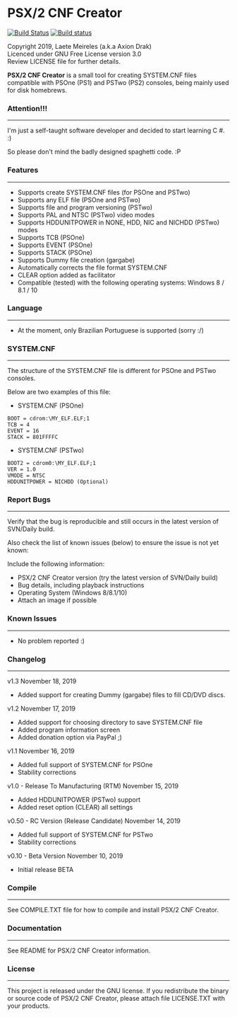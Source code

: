 # PSX/2 CNF Creator

[![Build Status](https://travis-ci.org/AxionDrak/PSX2CNFCreator.svg?branch=master)](https://travis-ci.org/AxionDrak/PSX2CNFCreator)
[![Build status](https://ci.appveyor.com/api/projects/status/7wdrpq87gxbb85nb/branch/master?svg=true)](https://ci.appveyor.com/project/laetemn/psx2cnfcreator/branch/master)

Copyright 2019, Laete Meireles (a.k.a Axion Drak)   
Licenced under GNU Free License version 3.0  
Review LICENSE file for further details.   

**PSX/2 CNF Creator** is a small tool for creating SYSTEM.CNF files compatible with PSOne (PS1) and PSTwo (PS2) consoles, being mainly used for disk homebrews.

### Attention!!!
----------------
I'm just a self-taught software developer and decided to start learning C #. :)

So please don't mind the badly designed spaghetti code. :P

### Features
------------
* Supports create SYSTEM.CNF files (for PSOne and PSTwo)
* Supports any ELF file (PSOne and PSTwo)
* Supports file and program versioning (PSTwo)
* Supports PAL and NTSC (PSTwo) video modes
* Supports HDDUNITPOWER in NONE, HDD, NIC and NICHDD (PSTwo) modes
* Supports TCB (PSOne)
* Supports EVENT (PSOne)
* Supports STACK (PSOne)
* Supports Dummy file creation (gargabe)
* Automatically corrects the file format SYSTEM.CNF
* CLEAR option added as facilitator
* Compatible (tested) with the following operating systems: Windows 8 / 8.1 / 10

### Language
------------
* At the moment, only Brazilian Portuguese is supported (sorry :/)

### SYSTEM.CNF
--------------
The structure of the SYSTEM.CNF file is different for PSOne and PSTwo consoles.

Below are two examples of this file:

- SYSTEM.CNF (PSOne)
```
BOOT = cdrom:\MY_ELF.ELF;1
TCB = 4
EVENT = 16
STACK = 801FFFFC
```

- SYSTEM.CNF (PSTwo)
```
BOOT2 = cdrom0:\MY_ELF.ELF;1
VER = 1.0
VMODE = NTSC
HDDUNITPOWER = NICHDD (Optional)
```

### Report Bugs
---------------
Verify that the bug is reproducible and still occurs in the latest version of SVN/Daily build.

Also check the list of known issues (below) to ensure the issue is not yet known:

Include the following information:
* PSX/2 CNF Creator version (try the latest version of SVN/Daily build)
* Bug details, including playback instructions
* Operating System (Windows 8/8.1/10)
* Attach an image if possible
 
### Known Issues
----------------
* No problem reported :)

### Changelog
-------------
v1.3
November 18, 2019
* Added support for creating Dummy (gargabe) files to fill CD/DVD discs.

v1.2
November 17, 2019
* Added support for choosing directory to save SYSTEM.CNF file
* Added program information screen
* Added donation option via PayPal ;)

v1.1
November 16, 2019
* Added full support of SYSTEM.CNF for PSOne
* Stability corrections

v1.0 - Release To Manufacturing (RTM)
November 15, 2019
* Added HDDUNITPOWER (PSTwo) support
* Added reset option (CLEAR) all settings

v0.50 - RC Version (Release Candidate)
November 14, 2019
* Added full support of SYSTEM.CNF for PSTwo
* Stability corrections

v0.10 - Beta Version
November 10, 2019
* Initial release BETA

### Compile
-----------
See COMPILE.TXT file for how to compile and install PSX/2 CNF Creator.

### Documentation
-----------------
See README for PSX/2 CNF Creator information.

### License
-----------
This project is released under the GNU license. If you redistribute the binary
or source code of PSX/2 CNF Creator, please attach file LICENSE.TXT with your products.
